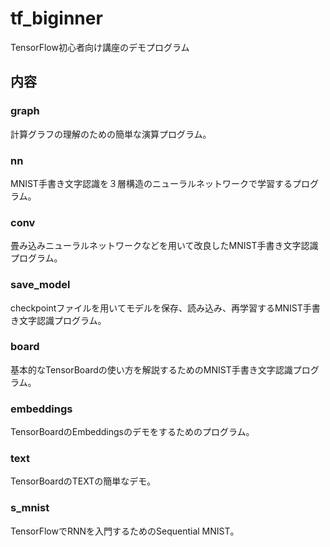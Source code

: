 # tf_biginner
TensorFlow初心者向け講座のデモプログラム

## 内容
### graph
計算グラフの理解のための簡単な演算プログラム。

### nn
MNIST手書き文字認識を３層構造のニューラルネットワークで学習するプログラム。

### conv
畳み込みニューラルネットワークなどを用いて改良したMNIST手書き文字認識プログラム。

### save_model
checkpointファイルを用いてモデルを保存、読み込み、再学習するMNIST手書き文字認識プログラム。

### board
基本的なTensorBoardの使い方を解説するためのMNIST手書き文字認識プログラム。

### embeddings
TensorBoardのEmbeddingsのデモをするためのプログラム。

### text
TensorBoardのTEXTの簡単なデモ。

### s_mnist
TensorFlowでRNNを入門するためのSequential MNIST。
